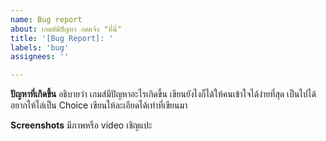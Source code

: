 ```yaml
---
name: Bug report
about: เกมส์มีปัญหา กดแจ้ง "ที่นี่"
title: '[Bug Report]: '
labels: 'bug'
assignees: ''

---
```


**ปัญหาที่เกิดขึ้น**
อธิบายว่า เกมส์มีปัญหาอะไรเกิดขึ้น เขียนยังไงก็ได้ให้คนเข้าใจได้ง่ายที่สุด เป็นไปได้อยากให้ไล่เป็น Choice เขียนให้ละเอียดได้เท่าที่เขียนมา

**Screenshots**
มีภาพหรือ video เชิญแปะ